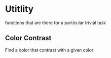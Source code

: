 # Utitlity

functions that are there for a particular trivial task

## Color Contrast

Find a color that contrast with a given color